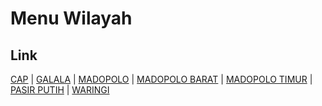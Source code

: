# Menu Wilayah

## Link

[CAP](https://github.com/gigit-pemilu/pemilu-2024-82-maluku-utara/tree/main/pilpres/hitung-suara/sub/82-maluku-utara/sub/04-halmahera-selatan/sub/30-obi-utara/sub/2001-cap)
 | 
[GALALA](https://github.com/gigit-pemilu/pemilu-2024-82-maluku-utara/tree/main/pilpres/hitung-suara/sub/82-maluku-utara/sub/04-halmahera-selatan/sub/30-obi-utara/sub/2003-galala)
 | 
[MADOPOLO](https://github.com/gigit-pemilu/pemilu-2024-82-maluku-utara/tree/main/pilpres/hitung-suara/sub/82-maluku-utara/sub/04-halmahera-selatan/sub/30-obi-utara/sub/2002-madopolo)
 | 
[MADOPOLO BARAT](https://github.com/gigit-pemilu/pemilu-2024-82-maluku-utara/tree/main/pilpres/hitung-suara/sub/82-maluku-utara/sub/04-halmahera-selatan/sub/30-obi-utara/sub/2004-madopolo-barat)
 | 
[MADOPOLO TIMUR](https://github.com/gigit-pemilu/pemilu-2024-82-maluku-utara/tree/main/pilpres/hitung-suara/sub/82-maluku-utara/sub/04-halmahera-selatan/sub/30-obi-utara/sub/2007-madopolo-timur)
 | 
[PASIR PUTIH](https://github.com/gigit-pemilu/pemilu-2024-82-maluku-utara/tree/main/pilpres/hitung-suara/sub/82-maluku-utara/sub/04-halmahera-selatan/sub/30-obi-utara/sub/2006-pasir-putih)
 | 
[WARINGI](https://github.com/gigit-pemilu/pemilu-2024-82-maluku-utara/tree/main/pilpres/hitung-suara/sub/82-maluku-utara/sub/04-halmahera-selatan/sub/30-obi-utara/sub/2005-waringi)

